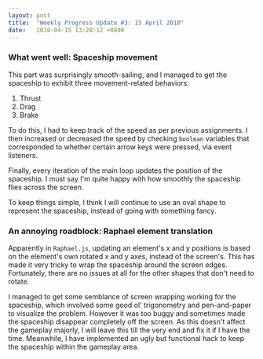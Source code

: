```yaml
---
layout: post
title:  "Weekly Progress Update #3: 15 April 2018"
date:   2018-04-15 13:28:12 +0800
---
```

### What went well: Spaceship movement

This part was surprisingly smooth-sailing, and I managed to get the spaceship to exhibit three movement-related behaviors:

1. Thrust
2. Drag
3. Brake

To do this, I had to keep track of the speed as per previous assignments. I then increased or decreased the speed by checking `boolean` variables that corresponded to whether certain arrow keys were pressed, via event listeners.

Finally, every iteration of the main loop updates the position of the spaceship. I must say I'm quite happy with how smoothly the spaceship flies across the screen.

To keep things simple, I think I will continue to use an oval shape to represent the spaceship, instead of going with something fancy.

### An annoying roadblock: Raphael element translation

Apparently in `Raphael.js`, updating an element's x and y positions is based on the element's own rotated x and y axes, instead of the screen's. This has made it very tricky to wrap the spaceship around the screen edges. Fortunately, there are no issues at all for the other shapes that don't need to rotate.

I managed to get some semblance of screen wrapping working for the spaceship, which involved some good ol' trigonometry and pen-and-paper to visualize the problem. However it was too buggy and sometimes made the spaceship disappear completely off the screen. As this doesn't affect the gameplay majorly, I will leave this till the very end and fix it if I have the time. Meanwhile, I have implemented an ugly but functional hack to keep the spaceship within the gameplay area.
